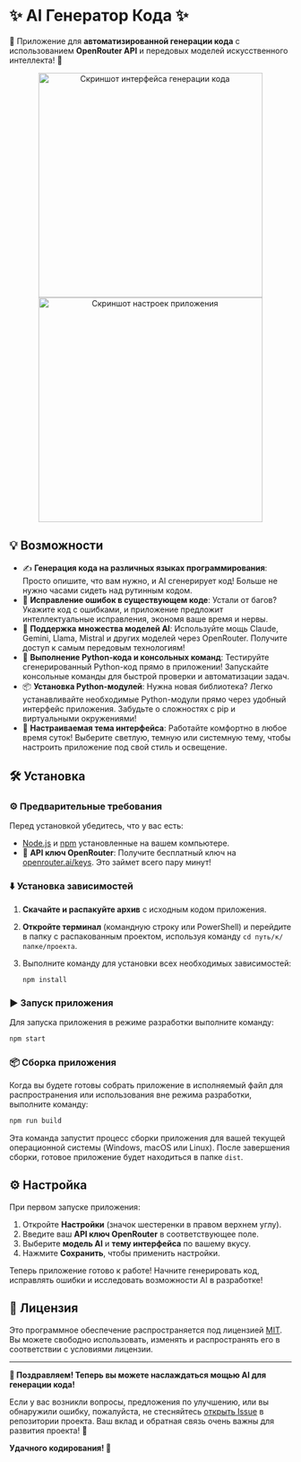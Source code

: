 # ✨ AI Генератор Кода ✨

🚀 Приложение для **автоматизированной генерации кода** с использованием **OpenRouter API** и передовых моделей искусственного интеллекта! 🧠

<div align="center">
  <img src="https://github.com/user-attachments/assets/41d91607-ab60-4ee5-ba5b-f92fe6ec5240" alt="Скриншот интерфейса генерации кода" width="400">
  <img src="https://github.com/user-attachments/assets/b87ed4c8-9ecf-41a6-a5bd-9775a7a7dcbb" alt="Скриншот настроек приложения" width="400">
</div>

## 💡 Возможности

- ✍️ **Генерация кода на различных языках программирования**: Просто опишите, что вам нужно, и AI сгенерирует код! Больше не нужно часами сидеть над рутинным кодом.
- 🐞 **Исправление ошибок в существующем коде**: Устали от багов? Укажите код с ошибками, и приложение предложит интеллектуальные исправления, экономя ваше время и нервы.
- 🤖 **Поддержка множества моделей AI**: Используйте мощь Claude, Gemini, Llama, Mistral и других моделей через OpenRouter. Получите доступ к самым передовым технологиям!
- 🐍 **Выполнение Python-кода и консольных команд**: Тестируйте сгенерированный Python-код прямо в приложении! Запускайте консольные команды для быстрой проверки и автоматизации задач.
- 📦 **Установка Python-модулей**: Нужна новая библиотека? Легко устанавливайте необходимые Python-модули прямо через удобный интерфейс приложения. Забудьте о сложностях с pip и виртуальными окружениями!
- 🎨 **Настраиваемая тема интерфейса**: Работайте комфортно в любое время суток! Выберите светлую, темную или системную тему, чтобы настроить приложение под свой стиль и освещение.

## 🛠️ Установка

### ⚙️ Предварительные требования

Перед установкой убедитесь, что у вас есть:

- [Node.js](https://nodejs.org/) и [npm](https://www.npmjs.com/) установленные на вашем компьютере.
- 🔑 **API ключ OpenRouter**: Получите бесплатный ключ на [openrouter.ai/keys](https://openrouter.ai/keys). Это займет всего пару минут!

### ⬇️ Установка зависимостей

1. **Скачайте и распакуйте архив** с исходным кодом приложения.
2. **Откройте терминал** (командную строку или PowerShell) и перейдите в папку с распакованным проектом, используя команду `cd путь/к/папке/проекта`.
3. Выполните команду для установки всех необходимых зависимостей:

    ```bash
    npm install
    ```

### ▶️ Запуск приложения

Для запуска приложения в режиме разработки выполните команду:

```bash
npm start
```

### 📦 Сборка приложения

Когда вы будете готовы собрать приложение в исполняемый файл для распространения или использования вне режима разработки, выполните команду:

```bash
npm run build
```

Эта команда запустит процесс сборки приложения для вашей текущей операционной системы (Windows, macOS или Linux). После завершения сборки, готовое приложение будет находиться в папке `dist`.

## ⚙️ Настройка

При первом запуске приложения:

1. Откройте **Настройки** (значок шестеренки в правом верхнем углу).
2. Введите ваш **API ключ OpenRouter** в соответствующее поле.
3. Выберите **модель AI** и **тему интерфейса** по вашему вкусу.
4. Нажмите **Сохранить**, чтобы применить настройки.

Теперь приложение готово к работе! Начните генерировать код, исправлять ошибки и исследовать возможности AI в разработке!

## 📜 Лицензия

Это программное обеспечение распространяется под лицензией [MIT](LICENSE). Вы можете свободно использовать, изменять и распространять его в соответствии с условиями лицензии.

---

**🎉 Поздравляем! Теперь вы можете наслаждаться мощью AI для генерации кода!**

Если у вас возникли вопросы, предложения по улучшению, или вы обнаружили ошибку, пожалуйста, не стесняйтесь [открыть Issue](https://github.com/PavloMakaro/ai-code-generator/issues) в репозитории проекта. Ваш вклад и обратная связь очень важны для развития проекта! 🙏

**Удачного кодирования! 🚀**

